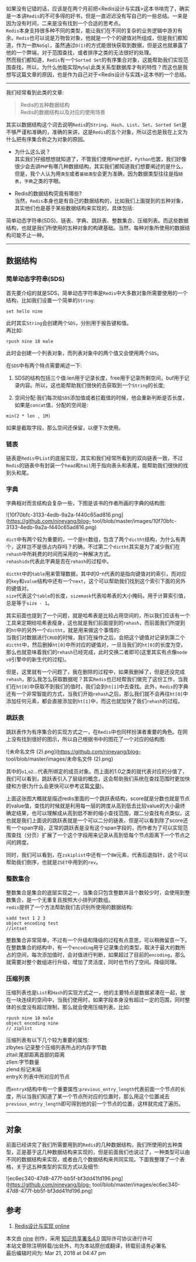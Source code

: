 如果没有记错的话，应该是在两个月前把<Redis设计与实践>这本书啃完了，确实是一本讲`Redis`的不可多得的好书，但是一直迟迟没有写自己的一些总结。一来是因为没有时间，二来是没有找到一个合适的思考点。  
`Redis`本身支持很多种不同的类型，能让我们在不同的复杂的业务逻辑中游刃有余。`Redis`也可以说是万物皆对象，他就是一个个的键值对所组成，但是我们都知道，作为一款`NoSql`，虽然通过`O(1)`的方式能很快获取到数据，但是这也就暴露了他的一个弊端，对于范围查找，或者排序之类的无法很好的处理。  
然而我们都知道，`Redis`有一个`Sorted
Set`的有序集合对象，这能帮助我们实现范围查找，所以，为什么他能实现`MySql`此类关系型数据库才有的特性？而这也是我想写这篇文章的原因，也是作为自己对于<Redis设计与实践>这本书的一个总结。

* * *

我们经常看到此类的文章:

> Redis的五种数据结构  
> Redis的数据结构以及对应的使用场景

其实以数据结构这个词去说明`Redis`的`String`、`Hash`、`List`、`Set`、`Sorted
Set`是不够严谨和准确的，准确的来讲，这是`Redis`的五个对象，所以这也是我在上文为什么把有序集合称之为对象的原因。

  * 为什么这么说？  
其实我们仔细想想就知道了，不管我们使用`PHP`也好，`Python`也罢，我们好像很少会去讲`PHP`有哪几种数据结构，其实我们都知道我们想要阐述的是什么，但是，我个人认为用`类型`或者`基础类型`会更为准确，因为数据类型往往是指`链表`，`字典`之类的字眼。

  * Redis的数据结构究竟有哪些?  
当然，`Redis`本身也是有自己的数据结构的，比如我们上面提到的五种对象，其实他们也是基于某些数据结构来实现的，具体包括:

简单动态字符串(SDS)、链表、字典、跳跃表、整数集合、压缩列表。而这些数据结构，也就是我们所使用的五种对象的构建基础。当然，每种对象所使用的数据结构可能不止一种。

* * *

## 数据结构

### 简单动态字符串(SDS)

首先要介绍的就是SDS，简单动态字符串是`Redis`中大多数对象所需要使用的一个结构，比如我们设置一个简单的`String`:

    
    
    set hello nine

此时其实`String`会创建两个`SDS`，分别用于报告键和值。  
再比如:

    
    
    rpush nine 18 male

此时会创建一个列表对象，而列表对象中的两个值又会使用两个`SDS`。

在`SDS`中有两个特点需要阐述一下:

  1. SDS的结构包括三个值:len用于记录长度，free用于记录所剩空间，buf用于记录内容。所以，这也能帮助我们很快的去获取到一个`String`的长度;

  2. 空间分配:我们每次给`SDS`添加值或者拦截值的时候，他会重新判断是否长度，如果是`concat`值，分配的空间是:

    
    
    min(2 * len , 1M)

如果是截取字段，那么空间还保留，以便下次使用。

### 链表

链表是`Redis`中`List`的底层实现，其实和我们经常所看到的双向链表一致，不过`Redis`的链表中有封装一个`head`和`tail`用于指向表头和表尾，能帮助我们很快的找到头和尾。

### 字典

字典相对而言结构会复杂一些，下图是该书的作者所画的字典的结构图:

![10f70bfc-3133-4edb-9a2a-f440c65ad816.png](https://github.com/nineyang/blog-
tool/blob/master/images/10f70bfc-3133-4edb-9a2a-f440c65ad816.png)

`dict`中有两个较为重要的，一个是`ht`数组，包含了两个`dictht`结构，为什么有两个，这样岂不是很占内存吗？的确，不过第二个`dictht`其实是为了减少我们在`rehash`中所耗费的时间而采用的一种解决方式。  
`rehashidx`代表此字典是否在`rehash`的过程中。

`dictht`中的`table`用来管理数据，其中的0-n代表的是指向键值对的索引，而对应的`key`和`value`结构中还有一个`next`，这个可以帮助我们找到这个索引下面的另外的键值对。  
`size`代表这个`table`的长度，`sizemask`代表哈希表的大小掩码，用于计算索引值，总是等于`size - 1`。

其实前面也提到了一个问题，就是哈希表是比较占用空间的，所以我们应该有一个工具来定期给哈希表瘦身，这也就是我们前面提到的`rehash`，而前面我们所提到的`ht`中的另外一个`dictht`，就是用来做这个事情的:  
当我们对数据进行`CRUD`的时候，我们在操作之后，会把这个键值对记录到第二个`dictht`中，然后删掉`ht[0]`中所对应的键值对，一旦当我们的`ht[0]`的长度为空，那么也就意味着我们的`rehash`已经完成，此时交换二者即可(这里其实有点像`node
v8`引擎中的新生代的过程)。

但是，这里就有一个问题了，我在删除的过程中，如果我删掉了，但是还没完成`rehash`，那么我怎么获取数据呢？其实`Redis`也已经帮我们做完了这份工作，当我们在`ht[0]`中获取不到我们的值时，我们会到`ht[1]`中去查找。此外，`Redis`的字典还有一个非常智能的方式，当我们开始`rehash`之后，那么我们就不会再往`ht[0]`中添加任何元素，都会直接添加到`ht[1]`中，而这也就加快了我们`rehash`的过程。

### 跳跃表

跳跃表作为有序集合的实现方式之一，在`Redis`中也同样扮演者重要的角色。在网上没有找到很好的图示，所以自己根据书中的图花了一个对应的结构图:

![未命名文件 \(2\).png](https://github.com/nineyang/blog-
tool/blob/master/images/未命名文件 \(2\).png)

其中的`o1`,`o2`...代表所绑定的成员对象。而上面的1.0之类的就代表对应的分值了，我们可以看到，跳跃表引入了层级的概念，这会帮助我们系统在查找范围时更加快捷和方便(为什么会更快可以参考这篇[文章](https://toutiao.io/posts/s013fm/preview))。

>
上面这张图大概就是描述redis里面的一个跳跃表结构，score就是分数也就是节点的value值，查找的时候就是利用每一层的跨度从高到低去比较value的大小最终确定结果，也可以理解成从高到低不断的缩小查找范围，跟二分查找有点类似，这也就是我们上面说的跳跃表就是一个可以二分的链表，但是可以看到除了score还有一个span字段，正常的跳跃表是没有这个span字段的，而作者为了可以实现范围查找（分页）扩展了一个这个字段用来记录从高到低每个节点距离下一个节点之间的跨度。

同时，我们可以看到，在`zskiplist`中还有一个`BW`元素，代表后退指针，这个可以帮助我们倒序，也就是`ZSET`中用到的`rev`。

### 整数集合

整数集合是集合的底层实现之一，当集合只包含整数并且个数较少时，会使用到整数集合，是一个无重复且按照大小排列的数组。  
`redis`提供了一个方法帮助我们去识别所使用的数据结构:

    
    
    sadd test 1 2 3
    object encoding test
    //intset

整数集合非常简单，不过有一个升级和降级的过程有点意思，可以稍微留意一下。在整数集合的结构中，有一个`encoding`用于记录集合的类型，取决于最大的数所占的空间，每次添加值时，会对值进行判断，如果超过了目前的`encoding`，那么就需要对整个数组进行升级，增加了灵活度，同时也节约了空间。降级同理。

### 压缩列表

压缩列表也是`List`和`Hash`的实现方式之一，他的主要特点是数据紧凑在一起，放在一块连续的空间中，当我们使用时，如果字段本身没有超过一定的范围，同时整体的长度没有超过限制，那么就会使用压缩列表。比如:

    
    
    rpush nine 18 male
    object encoding nine
    // ziplist

压缩列表有以下几个较为重要的属性:  
zlbytes:记录整个压缩列表所占的内存字节数  
zltail:尾部距离首部的距离  
zllen:字节数量  
zlend:标记末端  
entryX:列表中所对应的节点

而`entryX`结构中有一个重要属性:`previous_entry_length`代表前面一个节点的长度，所以当我们知道了某一个节点所对应的位置时，那么用这个位置减去`previous_entry_length`即可得到他的前一个节点的位置，这样就完成了遍历。

* * *

## 对象

前面已经讲完了我们所需要用到的`Redis`的几种数据结构，我们所使用的五种类型，正是基于这几种数据结构来实现的，但是前面我们也说过了，一种类型可以由不同的数据结构来实现，或者由几个数据结构来共同实现。下面我整理了一个表格，关于这五种类型的实现方式以及细节:

![ec6ec340-47d8-477f-bb5f-bf3dd41fd196.png](https://github.com/nineyang/blog-
tool/blob/master/images/ec6ec340-47d8-477f-bb5f-bf3dd41fd196.png)

## 参考

  1. [Redis设计与实现 online](http://redisbook.readthedocs.io/en/latest/index.html)

本文由 [nine](https://www.hellonine.top/index.php/author/1/) 创作，采用
[知识共享署名4.0](https://creativecommons.org/licenses/by/4.0/) 国际许可协议进行许可  
本站文章除注明转载/出处外，均为本站原创或翻译，转载前请务必署名  
最后编辑时间为: Mar 21, 2018 at 04:47 pm

